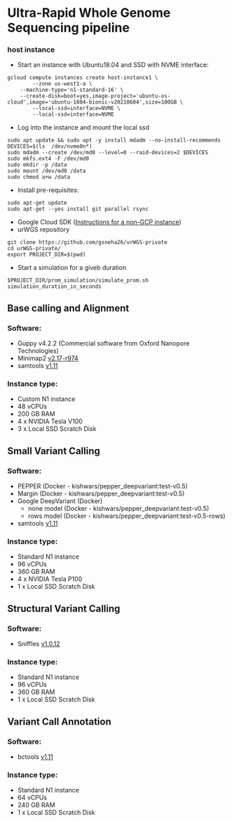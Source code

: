 # Ultra-Rapid Whole Genome Sequencing pipeline

### host instance
* Start an instance with Ubuntu18.04 and SSD with NVME interface:
```
gcloud compute instances create host-instance1 \
        --zone us-west1-a \
	--machine-type='n1-standard-16' \
	--create-disk=boot=yes,image-project='ubuntu-os-cloud',image='ubuntu-1804-bionic-v20210604',size=100GB \
        --local-ssd=interface=NVME \
        --local-ssd=interface=NVME
```
* Log into the instance and mount the local ssd
```
sudo apt update && sudo apt -y install mdadm --no-install-recommends
DEVICES=$(ls  /dev/nvme0n*)
sudo mdadm --create /dev/md0 --level=0 --raid-devices=2 $DEVICES
sudo mkfs.ext4 -F /dev/md0
sudo mkdir -p /data
sudo mount /dev/md0 /data
sudo chmod a+w /data
```
* Install pre-requisites:
```
sudo apt-get update
sudo apt-get --yes install git parallel rsync
```
* Google Cloud SDK ([Instructions for a non-GCP instance](https://cloud.google.com/sdk/docs/install))
* urWGS repository
```
git clone https://github.com/gsneha26/urWGS-private
cd urWGS-private/
export PROJECT_DIR=$(pwd)
```
* Start a simulation for a giveb duration
```
$PROJECT_DIR/prom_simulation/simulate_prom.sh simulation_duration_in_seconds
```
## Base calling and Alignment
### Software:
* Guppy v4.2.2 (Commercial software from Oxford Nanopore Technologies)
* Minimap2 [v2.17-r974](https://github.com/lh3/minimap2/commit/2da649d1d724561d4c2bbe1be9123e2b61bc0029)
* samtools [v1.11](https://github.com/samtools/samtools/commit/d58fc8a16729f25407da6729c440a51140396f4c)

### Instance type:
* Custom N1 instance
* 48 vCPUs
* 200 GB RAM
* 4 x NVIDIA Tesla V100
* 3 x Local SSD Scratch Disk

## Small Variant Calling
### Software:
* PEPPER (Docker - kishwars/pepper_deepvariant:test-v0.5)
* Margin (Docker - kishwars/pepper_deepvariant:test-v0.5)
* Google DeepVariant (Docker)
  * none model (Docker - kishwars/pepper_deepvariant:test-v0.5)
  * rows model (Docker - kishwars/pepper_deepvariant:test-v0.5-rows)
* samtools [v1.11](https://github.com/samtools/samtools/commit/d58fc8a16729f25407da6729c440a51140396f4c)

### Instance type:
* Standard N1 instance
* 96 vCPUs
* 360 GB RAM
* 4 x NVIDIA Tesla P100
* 1 x Local SSD Scratch Disk

## Structural Variant Calling
### Software:
* Sniffles [v1.0.12](https://github.com/fritzsedlazeck/Sniffles/commit/0f9a068ecee84fff862c12e581693be273ccf89e)

### Instance type:
* Standard N1 instance
* 96 vCPUs
* 360 GB RAM
* 1 x Local SSD Scratch Disk

## Variant Call Annotation
### Software:
* bctools [v1.11](https://github.com/samtools/bcftools/commit/df43fd4781298e961efc951ba33fc4cdcc165a19)

### Instance type:
* Standard N1 instance
* 64 vCPUs
* 240 GB RAM
* 1 x Local SSD Scratch Disk
